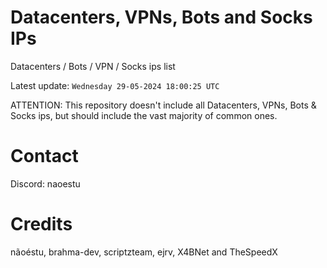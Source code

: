 # Datacenters, VPNs, Bots and Socks IPs
 
Datacenters / Bots / VPN / Socks ips list

Latest update: `Wednesday 29-05-2024 18:00:25 UTC` 

ATTENTION: This repository doesn't include all Datacenters, VPNs, Bots & Socks ips, 
but should include the vast majority of common ones.

# Contact
Discord: naoestu

# Credits
nãoéstu, brahma-dev, scriptzteam, ejrv, X4BNet and TheSpeedX
